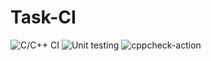 # Task-CI

![C/C++ CI](https://github.com/99002481/Task-CI/workflows/C/C++%20CI/badge.svg) ![Unit testing](https://github.com/99002481/Task-CI/workflows/Unit%20testing/badge.svg)
![cppcheck-action](https://github.com/99002481/Task-CI/workflows/cppcheck-action/badge.svg?branch=master)
